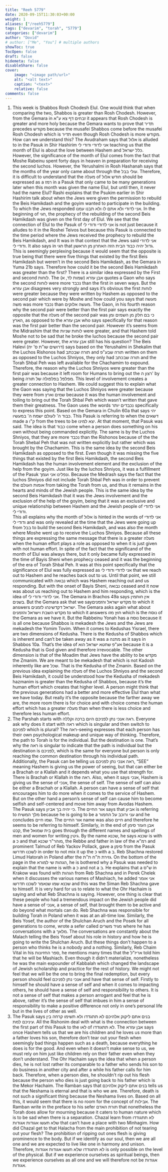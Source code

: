 ```yaml
---
title: "Reeh 5779"
date: 2020-09-15T11:30:03+00:00
weight: 1
aliases: ["/reeh5779"]
tags: ["devarim", "torah", "5779"]
categories: ["devarim"]
author: "Dovid"
# author: ["Me", "You"] # multiple authors
showToc: true
TocOpen: false
draft: false
hidemeta: false
disableShare: false
cover:
    image: "<image path/url>"
    alt: "<alt text>"
    caption: "<text>"
    relative: false
comments: false
---
```

1) This week is Shabbos Rosh Chodesh Elul. One would think that when comparing the two, Shabbos is greater than Rosh Chodesh. However, from the Gemara in זבחים דף צא ע"א it appears that Rosh Chodesh is greater and more holy because the Gemara wants to prove that תדיר precedes מקודש because the musafei Shabbos come before the musafei Rosh Chodesh which is תדיר even though Rosh Chodesh is more מקודש. How can we understand this?
The Avudraham says that אלול is alluded to in the Pasuk in Shir Hashirim אני לדודי ודודי לי teaching us that the month of Elul is about the love between Hashem and כלל ישראל. However, the significance of the month of Elul comes from the fact that Moshe Rabeinu spent forty days in heaven in preparation for receiving the second luchos. However, the Yerushalmi in Rosh Hashanah says that the months of the year only came about through the עולי בבל. Therefore, it is difficult to understand that the מעלה of חודש אלול should be expressed as a רמז in a Pasuk that only came to be many generations later when this month was given the name Elul, but until then, it never had the name Elul?
Rashi explains that the Psukim earlier in Shir Hashirim talk about when the Jews were given the permission to rebuild the Beis Hamikdash and the goyim wanted to participate in the building. To which the Jews responded אני לדודי ולא אתם לו ולא תבנו עמנו. In the beginning of חגי, the prophecy of the rebuilding of the second Beis Hamikdash was given on the first day of Elul. We see that the connection of Elul to the Pasuk of אני לדודי ודודי לי is not just because it alludes to it in the Roshei Teivos but because this Pasuk is connected to the time period where the Jews received the prophecy to rebuild the Beis Hamikdash, and It was in that context that the Jews said אני לדודי ודודי לי.
It also says in חגי that גדול יהיה כבוד הבית הזה האחרון מן הראשון. This is seemingly perplexing because it would seem that the opposite is true being that there were five things that existed by the first Beis Hamikdash but weren’t in the second Beis Hamikdash, as the Gemara in Yuma 21b says. Therefore how could it be the second Beis Hamikdash was greater than the first?
There is a similar idea expressed by the First and second לוחות. The אבן עזרא (שמות לד, א) quotes a Gaon who says the second לוחות were more נכבד than the first in seven ways. But the אבן עזרא disagrees very strongly and says it’s obvious the first לוחות were greater because they were written by Hashem as opposed to the second pair which were by Moshe and how could you says that מעשה משה was more נכבד than מעשה אלוקים. The Gaon, in his fourth reason why the second pair were better than the first pair says exactly the opposite that the מעלה of the second pair was כי בם חלק מן השמים ומן הארץ, as opposed to the אבן עזרא who says specifically for that reason was the first pair better than the second pair.
However it’s seems from the Midrashim that the לוחות שניות were greater, and that Hashem told Moshe not to be sad that he broke the luchos because the second pair were greater. However, the אבן עזרא still has his question? The Beis Halevi (דרושים שו"ת ס' יח) says based on the Yerushalmi in Shekalim that the Luchos Rishonos had תורה שבכתב and תורה שבע"פ written on them as opposed to the Luchos Shniyos, they only had תורה שבכתב and the Torah Shbal Peh was left available for the Chachamim to expound. Therefore, the reason why the Luchos Shniyos were greater than the first pair was because it left room for Humans to bring out the רצון ה'  by being מפלפל בפלפולה של תורה. This level of involvement creates a greater connection to Hashem. We could suggest this to explain what the Gaon was saying that the Luchos Shniyos were greater because they were from שמים וארץ because it was the human involvement and toiling to bring out the Torah Shbal Peh which wasn’t written that gave them their greatness.
The Gaon uses the words נכבדים יותר specifically to express this point. Based on the Gemara in Chulin 60a that says יהי כבוד ה' לעולם ישמח ה' במעשיו. This Pasuk is referring to when the דשאים made a ק"ו from the trees to be יצא למינו. At that moment, that Pasuk was said. The idea is that כבוד come when a person does something on his own without being commanded explicitly. The same is by the Luchos Shniyos, that they are more נכבד than the Rishonos because of the the Torah Shebal Peh that was not written explicitly but rather which was brought by the Chachamim.
This is the same idea by the second Beis Hamikdash as opposed to the first. Even though it was missing the five things that existed by the first Beis Hamikdash, the second Beis Hamikdash has the human involvement element and the exclusion of the help from the goyim. Just like by the luchos Shniyos, it was a fulfillment of the Pasuk ונפלינו אני ועמך. Because the Medrash says the fact that the luchos Shniyos did not include Torah Shbal Peh was in order to prevent the אומות העולם from taking the Torah from us, and thus it remains in the hearts and minds of the Jewish people. This is the same idea by the second Beis Hamikdash that it was the Jews involvement and the exclusion of the help of the goyim, being that it was an exclusive and unique relationship between Hashem and the Jewish people of אני לדודי ודודי לי.  
This all explains why the month of אלול is hinted in the words of אני לדודי ודודי לי and was only revealed at the time that the Jews were going up from בבל to build the second Beis Hamikdash, and was also the month where Moshe went up to receive the Luchos Shniyos. Because all these things are expressing the same message that there is a greater מעלה when the human effort plays a role as opposed to when it is just given with not human effort.
In spite of the fact that the significand of the month of Elul was always there, but it only became fully expressed in the time of Bayis Sheni when prophecy ceased and it was the beginning of the era of Torah Shbal Peh. It was at this point specifically that the significance of Elul was fully expressed as אני לדודי ודודי לי that we reach out to Hashem and he reaches back out to us. Until that point, we still communicated with נבואה which was Hashem reaching out and us responding. But with the onset of Bayis Sheni, נבואה ceased and it now was about us reaching out to Hashem and him responding, which is the idea of אני לדודי ודודי לי.
The Gemara in Brachos 49a says אין חותמין בשנים. But the Gemara ask that we sayמקדש ישראל והזמנים to which it answers ישראל דקדשינהו לזמנים. The Gemara asks again what about מקדש השבת וישראל והזמנים to which it answers חוץ מזו which is the נוסח of the Gemara as we have it. But the Rabbeinu Yonah has a נוסח because it is all one because Shabbos is mekadesh the Jews and the Jews are mekadesh the Yomim Tovim. When it comes to Kedushas Yisrael, there are two dimensions of Kedusha. There is the Kedusha of Shabbos which is inherent and can’t be taken away as it was a מתנה as it says in Shabbos 10a. That’s the idea of אע"פ שחטא ישראל הוא because it is a Kedusha that is God given and therefore irrevocable. The other dimension is that of the Moadim that Jews have the ability to be מקדש the Zmanim. We are meant to be mekadesh that which is not Kadosh inherently like are שכל. That is the Kedusha of the Zmanin. Based on the previous idea explaining the מעלה of the Luchos Shniyos and the second Beis Hamikdash, it could be understood how the Kedusha of mekadesh hazmanim is greater than the Kedusha of Shabbos, because it’s the human effort which creates that higher level.
A person might think that the previous generations had a better and more effective Elul than what we have today. But really it’s the opposite because the farther away we are, the more room there is for choice and with choice comes the human effort which has a greater מעלה than when there is less choice and therefore less human effort.  
2) The Parshah starts with ראה אנכי נתן לפניכם היום ברכה וקללה. Everyone ask why does it start with ראה which is singular and then switch to לפניכם which is plural?
The ראה-seeing expresses that each person has their own psychological makeup and unique way of thinking. Therefore, the path to Torah is for the individual. But the destination is one. That’s why the ראה is singular to indicate that the path is individual but the destination is לפניכם, which is the same for everyone but person is only reaching the common destination through his individual path.
Additionally, the Pasuk can be telling us ראה אנכי נתן לפניכם, “SEE” meaning Hashem is giving us the power of seeing, but that can either be a Brachah or a Klallah and it depends what you use that strength for. There is Brachah or Klallah in the ראה.
Also, when it says אנכי, Hashem is giving us the sense of אנכי, the sense of self. The sense of self can also be either a Brachah or a Klallah. A person can have a sense of self that encourages him to do more when it comes to the service of Hashem. But on the other hand a person’s sense of self can cause him to become selfish and self-centered and move him away from Avodas Hashem.    
The Pasuk says כי יהיה בך אביון. The אור החיים says that אביון is referring to מלך המשיח because he is going to be a עני ורוכב על החמור and he concludes שמו חיים. The אור החיים name was also חיים and therefore he seems to be referring to himself.
Similarly, in the end of אבן העזר סימן קכט, the בית שמואל goes through the different names and spellings of men and women for writing גיטין. By the name שכנא, he says שכנא is with a כ and that מוהר"ר שכנא, the Rebbe and father in law of the רמ"א and prominent Talmud of Reb Yackov Pollack, gave a סימן from the Pasuk לשכנו תדרשו in order to not mix it up the כ with a ב. Reb Shachna restored Limud Hatorah in Poland after the גזירת ת"ח ת"ת. On the bottom of the page in the הגהות שי למורא, he is bothered why a Pasuk was needed to explain that the name is with a כ and not a ב. He explains that a ש"ס in Krakow was found with הגהות from Reb Shachna and in Perek Chelek when it discusses the various names of Mashiach, he added אני אומר שכנא שמו שנאמר לשכנו תדרשו and this was the Siman Reb Shachna gave to himself.
It is very hard for us to relate to what the Ohr Hachaim is saying and what Reb Shachna is saying. However, one thing is clear that these people who had a tremendous impact on the Jewish people did have a sense of אנכי, a sense of self, that brought them to be active and do beyond what mortals can do. Reb Shachna was responsible for building Torah in Poland when it was at an all-time low.
Similarly, the Beis Yosef, the author of the Shulchan Aruch and the Posek for all generations to come, wrote a sefer called מגיד משרים where he has conversations with a מלאך. The conversations are constantly about the Malach telling the Beis Yosef about his role in history and how he is going to write the Shulchan Aruch. But these things don’t happen to a person who thinks he is a nobody and a nothing. Similarly, Reb Chaim Vital in his ספר החזיונות, he mentions many times that the אריז"ל told him that he will be Mashiach. Even though it didn’t materialize, nonetheless he was the main expounder of Kabbalah which changed the landscape of Jewish scholarship and practice for the rest of history.
We might not feel that we will be the one to bring the final redemption, but every person should feel אנכי נתן לפניכם and have that sense of self. Firstly to himself he should have a sense of self and when it comes to impacting others, he should have a sense of self and responsibility to others. It is not a sense of self that makes a person arrogant and feel that he is above, rather it’s the sense of self that imbues in him a sense of responsibility to make a positive difference not only in one’s personal life but in the lives of other as well.     
3) The Pasuk says בנים אתם ליקוק אלהיכם לא תתגדדו ולא תשימו קרחה בין עיניכם למת. All the Rishonim deal with what is the connection between the first part of this Pasuk to the לאו of לא תתגודדו.
The אבן עזרא says once Hashem tells us that we are his children and he loves us more than a father loves his son, therefore don’t tear out your flesh when seemingly bad things happen such as a death, because everything he does is for the good. And even when it doesn’t make sense to us, we must rely on him just like children rely on their father even when they don’t understand.
The Ohr Hachaim says the idea that when a person dies, he is not lost rather its comparable to a father who sends his son to do business in another city and after a while his father calls for him back. Therefore, when a person dies, he shouldn’t rip out his flesh because the person who dies is just going back to his father which is the Mekor Hachaim.
The Ramban says that בנים אתם ליקוק אלהיכם tells us that the Neshama is eternal and that is who we are. Therefore, death is not such a significant thing because the Neshama lives on.
Based on all this, it would seem that there is no room for the concept of אבילות. The Ramban write in the preface to his sefer תורת האדם that nonetheless the Torah does allow for mourning because it caters to human nature which is to be sad when there is a separation.
Chazal learn from לא תתגודדו שלא תעשו אגודות אגודות that can’t have a place with two Minhagim. How did Chazal get to that Halacha from the main prohibition of not tearing out your flesh?
The prohibition of ripping out ones flesh is giving prominence to the body. But if we identify as our soul, then we are all one and we are expected to live like one in harmony and unison. Therefore, לא תתגודדו שלא תעשו אגודות אגודות is only possible on the level of the physical. But if we experience ourselves as spiritual beings, then we experience ourselves as all one and we will therefore not be אגודות אגודות.
